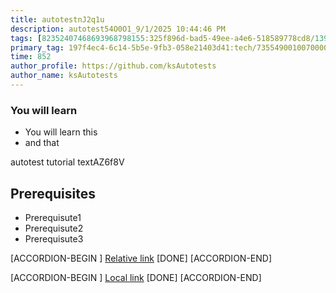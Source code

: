 ```yaml
---
title: autotestnJ2q1u
description: autotest54O0O1_9/1/2025 10:44:46 PM
tags: [82352407468693968798155:325f896d-bad5-49ee-a4e6-518589778cd8/139269250608756787992873,197f4ec4-6c14-5b5e-9fb3-058e21403d41:tech/73554900100700000996,c1a376dd-ebd0-4787-804e-a23fef23ba06:4625ac99-30b5-4df6-a6c5-f840dd406e80/1bf8f1d5-d54a-41e0-b203-d94deae18a3c]
primary_tag: 197f4ec4-6c14-5b5e-9fb3-058e21403d41:tech/73554900100700000996/67838200100800006287
time: 852
author_profile: https://github.com/ksAutotests
author_name: ksAutotests
---
```

### You will learn
- You will learn this
- and that

autotest tutorial textAZ6f8V

## Prerequisites
- Prerequisute1
- Prerequisute2
- Prerequisute3

[ACCORDION-BEGIN [](step)]
[Relative link](autotest_tutoriala30777)
[DONE]
[ACCORDION-END]

[ACCORDION-BEGIN [](step)]
[Local link](http://localhost/index.html)
[DONE]
[ACCORDION-END]


